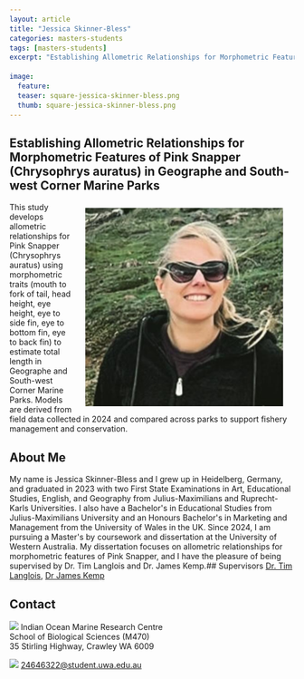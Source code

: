```yaml
---
layout: article
title: "Jessica Skinner-Bless"
categories: masters-students
tags: [masters-students]
excerpt: "Establishing Allometric Relationships for Morphometric Features of Pink Snapper (Chrysophrys auratus) in Geographe and South-west Corner Marine Parks"

image:
  feature: 
  teaser: square-jessica-skinner-bless.png
  thumb: square-jessica-skinner-bless.png
---
```

## Establishing Allometric Relationships for Morphometric Features of Pink Snapper (Chrysophrys auratus) in Geographe and South-west Corner Marine Parks
<img src='/images/square-jessica-skinner-bless.png' align='right' width="350" hspace="20" vspace="10">

This study develops allometric relationships for Pink Snapper (Chrysophrys auratus) using morphometric traits (mouth to fork of tail, head height, eye height, eye to side fin, eye to bottom fin, eye to back fin) to estimate total length in Geographe and South-west Corner Marine Parks. Models are derived from field data collected in 2024 and compared across parks to support fishery management and conservation.

## About Me
My name is Jessica Skinner-Bless and I grew up in Heidelberg, Germany, and graduated in 2023 with two First State Examinations in Art, Educational Studies, English, and Geography from Julius-Maximilians and Ruprecht-Karls Universities. I also have a Bachelor's in Educational Studies from Julius-Maximilians University and an Honours Bachelor's in Marketing and Management from the University of Wales in the UK. Since 2024, I am pursuing a Master's by coursework and dissertation at the University of Western Australia. My dissertation focuses on allometric relationships for morphometric features of Pink Snapper, and I have the pleasure of being supervised by Dr. Tim Langlois and Dr. James Kemp.## Supervisors
[Dr. Tim Langlois](https://marineecology.io/researchers/tim-langlois/ "Tim Langlois"), 
[Dr James Kemp](https://marineecology.io//researchers/james-kemp/ "James Kemp") 


## Contact
<img src='/images/icons/building-regular.svg' width="15px"> Indian Ocean Marine Research Centre <br>
School of Biological Sciences (M470)<br>
35 Stirling Highway, Crawley WA 6009

<img src='/images/icons/envelope-regular.svg' width="15px"> <a href="24646322@student.uwa.edu.au"></a>24646322@student.uwa.edu.au<br>
